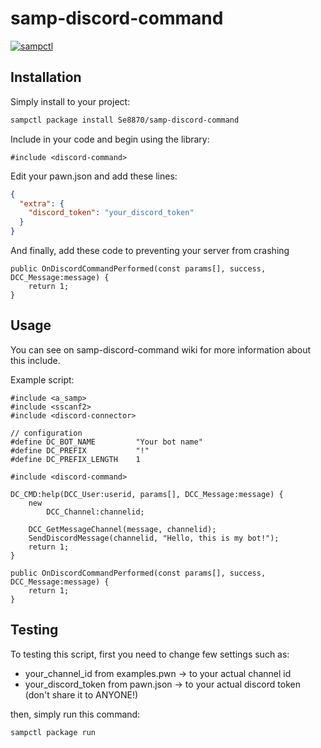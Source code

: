 # samp-discord-command

[![sampctl](https://img.shields.io/badge/sampctl-samp--discord--command-2f2f2f.svg?style=for-the-badge)](https://github.com/Se8870/samp-discord-command)


## Installation

Simply install to your project:

```bash
sampctl package install Se8870/samp-discord-command
```

Include in your code and begin using the library:

```pawn
#include <discord-command>
```

Edit your pawn.json and add these lines:

```json
{
  "extra": {
    "discord_token": "your_discord_token"
  }
}
```

And finally, add these code to preventing your server from crashing

```pawn
public OnDiscordCommandPerformed(const params[], success, DCC_Message:message) {
    return 1;
}
```

## Usage

You can see on samp-discord-command wiki for more information about this include.

Example script:
```pawn
#include <a_samp>
#include <sscanf2>
#include <discord-connector>

// configuration
#define DC_BOT_NAME         "Your bot name"
#define DC_PREFIX           "!"
#define DC_PREFIX_LENGTH    1

#include <discord-command>

DC_CMD:help(DCC_User:userid, params[], DCC_Message:message) {
    new 
        DCC_Channel:channelid;
    
    DCC_GetMessageChannel(message, channelid);
    SendDiscordMessage(channelid, "Hello, this is my bot!");
    return 1;
}

public OnDiscordCommandPerformed(const params[], success, DCC_Message:message) {
    return 1;
}
```

## Testing

<!--
Depending on whether your package is tested via in-game "demo tests" or
y_testing unit-tests, you should indicate to readers what to expect below here.
-->

To testing this script, first you need to change few settings such as:
* your_channel_id from examples.pwn -> to your actual channel id
* your_discord_token from pawn.json -> to your actual discord token (don't share it to ANYONE!)

then, simply run this command:
```bash
sampctl package run
```
